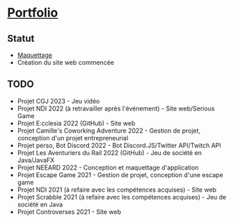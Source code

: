 # [Portfolio](https://stellatsuu.github.io/)

## Statut
- [Maquettage](https://www.figma.com/file/Y8GqquKP1DJCRA1bHsnERJ/Portfolio?node-id=0%3A1&t=DQ7CeKJtBdY5OtV9-1) 
- Création du site web commencée

## TODO
- Projet CGJ 2023 - Jeu vidéo
- Projet NDI 2022 (à retravailler après l'événement) - Site web/Serious Game
- Projet E:cclesia 2022 (GitHub) - Site web
- Projet Camille's Coworking Adventure 2022 - Gestion de projet, conception d'un projet entrepreneurial
- Projet perso, Bot Discord 2022 - Bot Discord.JS/Twitter API/Twitch API
- Projet Les Aventuriers du Rail 2022 (GitHub) - Jeu de société en Java/JavaFX
- Projet NEEARD 2022 - Conception et maquettage d'application
- Projet Escape Game 2021 - Gestion de projet, conception d'une escape game
- Projet NDI 2021 (à refaire avec les compétences acquises) - Site web
- Projet Scrabble 2021 (à refaire avec les compétences acquises) - Jeu de société en Java
- Projet Controverses 2021 - Site web 
